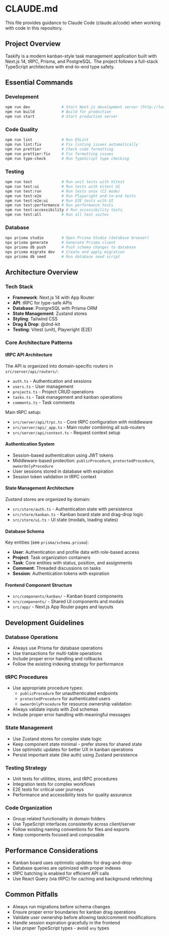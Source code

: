 # CLAUDE.md

This file provides guidance to Claude Code (claude.ai/code) when working with code in this repository.

## Project Overview

Taskify is a modern kanban-style task management application built with Next.js 14, tRPC, Prisma, and PostgreSQL. The project follows a full-stack TypeScript architecture with end-to-end type safety.

## Essential Commands

### Development
```bash
npm run dev              # Start Next.js development server (http://localhost:3000)
npm run build            # Build for production
npm run start            # Start production server
```

### Code Quality
```bash
npm run lint             # Run ESLint
npm run lint:fix         # Fix linting issues automatically
npm run prettier         # Check code formatting
npm run prettier:fix     # Fix formatting issues
npm run type-check       # Run TypeScript type checking
```

### Testing
```bash
npm run test             # Run unit tests with Vitest
npm run test:ui          # Run tests with Vitest UI
npm run test:run         # Run tests once (CI mode)
npm run test:e2e         # Run Playwright end-to-end tests
npm run test:e2e:ui      # Run E2E tests with UI
npm run test:performance # Run performance tests
npm run test:accessibility # Run accessibility tests
npm run test:all         # Run all test suites
```

### Database
```bash
npx prisma studio        # Open Prisma Studio (database browser)
npx prisma generate      # Generate Prisma client
npx prisma db push       # Push schema changes to database
npx prisma migrate dev   # Create and apply migration
npx prisma db seed       # Run database seed script
```

## Architecture Overview

### Tech Stack
- **Framework**: Next.js 14 with App Router
- **API**: tRPC for type-safe APIs
- **Database**: PostgreSQL with Prisma ORM
- **State Management**: Zustand stores
- **Styling**: Tailwind CSS
- **Drag & Drop**: @dnd-kit
- **Testing**: Vitest (unit), Playwright (E2E)

### Core Architecture Patterns

#### tRPC API Architecture
The API is organized into domain-specific routers in `src/server/api/routers/`:
- `auth.ts` - Authentication and sessions
- `users.ts` - User management
- `projects.ts` - Project CRUD operations
- `tasks.ts` - Task management and kanban operations
- `comments.ts` - Task comments

Main tRPC setup:
- `src/server/api/trpc.ts` - Core tRPC configuration with middleware
- `src/server/api/_app.ts` - Main router combining all sub-routers
- `src/server/api/context.ts` - Request context setup

#### Authentication System
- Session-based authentication using JWT tokens
- Middleware-based protection: `publicProcedure`, `protectedProcedure`, `ownerOnlyProcedure`
- User sessions stored in database with expiration
- Session token validation in tRPC context

#### State Management Architecture
Zustand stores are organized by domain:
- `src/store/auth.ts` - Authentication state with persistence
- `src/store/kanban.ts` - Kanban board state and drag-drop logic
- `src/store/ui.ts` - UI state (modals, loading states)

#### Database Schema
Key entities (see `prisma/schema.prisma`):
- **User**: Authentication and profile data with role-based access
- **Project**: Task organization containers
- **Task**: Core entities with status, position, and assignments
- **Comment**: Threaded discussions on tasks
- **Session**: Authentication tokens with expiration

#### Frontend Component Structure
- `src/components/kanban/` - Kanban board components
- `src/components/` - Shared UI components and modals
- `src/app/` - Next.js App Router pages and layouts

## Development Guidelines

### Database Operations
- Always use Prisma for database operations
- Use transactions for multi-table operations
- Include proper error handling and rollbacks
- Follow the existing indexing strategy for performance

### tRPC Procedures
- Use appropriate procedure types:
  - `publicProcedure` for unauthenticated endpoints
  - `protectedProcedure` for authenticated users
  - `ownerOnlyProcedure` for resource ownership validation
- Always validate inputs with Zod schemas
- Include proper error handling with meaningful messages

### State Management
- Use Zustand stores for complex state logic
- Keep component state minimal - prefer stores for shared state
- Use optimistic updates for better UX in kanban operations
- Persist important state (like auth) using Zustand persistence

### Testing Strategy
- Unit tests for utilities, stores, and tRPC procedures
- Integration tests for complex workflows
- E2E tests for critical user journeys
- Performance and accessibility tests for quality assurance

### Code Organization
- Group related functionality in domain folders
- Use TypeScript interfaces consistently across client/server
- Follow existing naming conventions for files and exports
- Keep components focused and composable

## Performance Considerations

- Kanban board uses optimistic updates for drag-and-drop
- Database queries are optimized with proper indexes
- tRPC batching is enabled for efficient API calls
- Use React Query (via tRPC) for caching and background refetching

## Common Pitfalls

- Always run migrations before schema changes
- Ensure proper error boundaries for kanban drag operations
- Validate user ownership before allowing task/comment modifications
- Handle session expiration gracefully in the frontend
- Use proper TypeScript types - avoid `any` types
